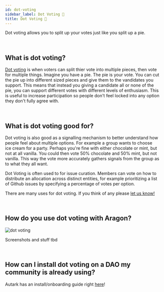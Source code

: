 ```yaml
---
id: dot-voting
sidebar_label: Dot Voting 🥧
title: Dot Voting 🥧
---
```


Dot voting allows you to split up your votes just like you split up a pie.

<br>

## What is dot voting?

[Dot voting](https://en.wikipedia.org/wiki/Dot-voting) is when voters can split thier vote into multiple pieces, then vote for multiple things. Imagine you have a pie. The pie is your vote. You can cut the pie up into different sized pieces and give them to the vandidates you support. This means that instead you giving a candidate all or none of the pie, you can support different votes with different levels of enthusiasm. This is useful to increase participation so people don't feel locked into any option they don't fully agree with. 

<br>

## What is dot voting good for?

Dot voting is also good as a signalling mechanism to better understand how people feel about multiple options. For example a group wants to choose ice cream for a party. Perhaps you're fine with either chocolate or mint, but not at all vanilla. You could then vote 50% chocolate and 50% mint, but not vanilla. This way the vote more accurately gathers signals from the group as to what they all want.

Dot Voting is often used to for issue curation. Members can vote on how to distribute an allocation across distinct entities, for example prioritizing a list of Github issues by specifying a percentage of votes per option.

There are many uses for dot voting. If you think of any please [let us know!](https://keybase.io/team/1hive) 

<br>

## How do you use dot voting with Aragon?

![dot voting](assets/dot-voting.png)


Screenshots and stuff tbd

<br>

## How can I install dot voting on a DAO my community is already using?

Autark has an install/onboarding guide right [here](https://github.com/AutarkLabs/planning-suite/blob/master/docs/GETTING_STARTED.md#install-dot-voting-app)!

<br>







